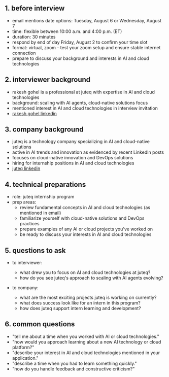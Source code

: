 ## 1. before interview

- email mentions date options: Tuesday, August 6 or Wednesday, August 7
- time: flexible between 10:00 a.m. and 4:00 p.m. (ET)
- duration: 30 minutes
- respond by end of day Friday, August 2 to confirm your time slot
- format: virtual, zoom - test your zoom setup and ensure stable internet connection
- prepare to discuss your background and interests in AI and cloud technologies

## 2. interviewer background

- rakesh gohel is a professional at juteq with expertise in AI and cloud technologies
- background: scaling with AI agents, cloud-native solutions focus
- mentioned interest in AI and cloud technologies in interview invitation
- [rakesh gohel linkedin](https://ca.linkedin.com/in/rakeshgohel01)

## 3. company background

- juteq is a technology company specializing in AI and cloud-native solutions
- active in AI trends and innovation as evidenced by recent LinkedIn posts
- focuses on cloud-native innovation and DevOps solutions
- hiring for internship positions in AI and cloud technologies
- [juteq linkedin](https://ca.linkedin.com/company/juteq)

## 4. technical preparations

- role: juteq internship program
- prep areas:
  - review fundamental concepts in AI and cloud technologies (as mentioned in email)
  - familiarize yourself with cloud-native solutions and DevOps practices
  - prepare examples of any AI or cloud projects you've worked on
  - be ready to discuss your interests in AI and cloud technologies

## 5. questions to ask

- to interviewer:
  - what drew you to focus on AI and cloud technologies at juteq?
  - how do you see juteq's approach to scaling with AI agents evolving?

- to company:
  - what are the most exciting projects juteq is working on currently?
  - what does success look like for an intern in this program?
  - how does juteq support intern learning and development?

## 6. common questions

- "tell me about a time when you worked with AI or cloud technologies."
- "how would you approach learning about a new AI technology or cloud platform?"
- "describe your interest in AI and cloud technologies mentioned in your application."
- "describe a time when you had to learn something quickly."
- "how do you handle feedback and constructive criticism?"